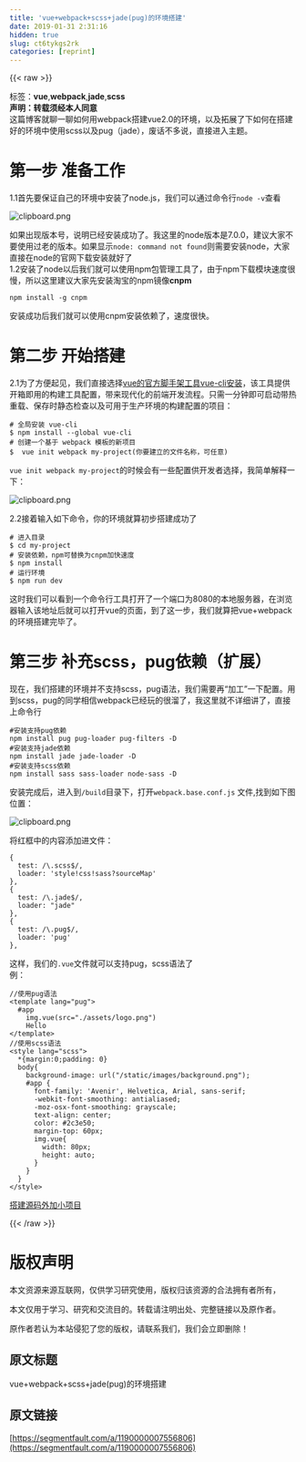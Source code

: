 ```yaml
---
title: 'vue+webpack+scss+jade(pug)的环境搭建' 
date: 2019-01-31 2:31:16
hidden: true
slug: ct6tykgs2rk
categories: [reprint]
---
```


{{< raw >}}

                    
<p>标签：<strong>vue</strong>,<strong>webpack</strong>,<strong>jade</strong>,<strong>scss</strong><br><strong>声明：转载须经本人同意</strong><br>这篇博客就聊一聊如何用webpack搭建vue2.0的环境，以及拓展了下如何在搭建好的环境中使用scss以及pug（jade），废话不多说，直接进入主题。</p>
<h1 id="articleHeader0">第一步 准备工作</h1>
<p>1.1首先要保证自己的环境中安装了node.js，我们可以通过命令行<code>node -v</code>查看</p>
<p><span class="img-wrap"><img data-src="/img/bVFR1K?w=383&amp;h=57" src="https://static.alili.tech/img/bVFR1K?w=383&amp;h=57" alt="clipboard.png" title="clipboard.png" style="cursor: pointer; display: inline;"></span></p>
<p>如果出现版本号，说明已经安装成功了。我这里的node版本是7.0.0，建议大家不要使用过老的版本。如果显示<code>node: command not found</code>则需要安装node，大家直接在node的官网下载安装就好了<br>1.2安装了node以后我们就可以使用npm包管理工具了，由于npm下载模块速度很慢，所以这里建议大家先安装淘宝的npm镜像<strong>cnpm</strong></p>
<div class="widget-codetool" style="display:none;">
      <div class="widget-codetool--inner">
      <span class="selectCode code-tool" data-toggle="tooltip" data-placement="top" title="" data-original-title="全选"></span>
      <span type="button" class="copyCode code-tool" data-toggle="tooltip" data-placement="top" data-clipboard-text="npm install -g cnpm" title="" data-original-title="复制"></span>
      <span type="button" class="saveToNote code-tool" data-toggle="tooltip" data-placement="top" title="" data-original-title="放进笔记"></span>
      </div>
      </div><pre class="hljs cmake"><code style="word-break: break-word; white-space: initial;">npm <span class="hljs-keyword">install</span> -g cnpm</code></pre>
<p>安装成功后我们就可以使用cnpm安装依赖了，速度很快。</p>
<h1 id="articleHeader1">第二步 开始搭建</h1>
<p>2.1为了方便起见，我们直接选择<a href="https://vuefe.cn/guide/installation.html" rel="nofollow noreferrer" target="_blank">vue的官方脚手架工具vue-cli安装</a>，该工具提供开箱即用的构建工具配置，带来现代化的前端开发流程。只需一分钟即可启动带热重载、保存时静态检查以及可用于生产环境的构建配置的项目：</p>
<div class="widget-codetool" style="display:none;">
      <div class="widget-codetool--inner">
      <span class="selectCode code-tool" data-toggle="tooltip" data-placement="top" title="" data-original-title="全选"></span>
      <span type="button" class="copyCode code-tool" data-toggle="tooltip" data-placement="top" data-clipboard-text="# 全局安装 vue-cli
$ npm install --global vue-cli
# 创建一个基于 webpack 模板的新项目
$  vue init webpack my-project(你要建立的文件名称，可任意)" title="" data-original-title="复制"></span>
      <span type="button" class="saveToNote code-tool" data-toggle="tooltip" data-placement="top" title="" data-original-title="放进笔记"></span>
      </div>
      </div><pre class="hljs applescript"><code><span class="hljs-comment"># 全局安装 vue-cli</span>
$ npm install <span class="hljs-comment">--global vue-cli</span>
<span class="hljs-comment"># 创建一个基于 webpack 模板的新项目</span>
$  vue init webpack <span class="hljs-keyword">my</span>-project(你要建立的文件名称，可任意)</code></pre>
<p><code>vue init webpack my-project</code>的时候会有一些配置供开发者选择，我简单解释一下：</p>
<p><span class="img-wrap"><img data-src="/img/bVFR1X?w=537&amp;h=411" src="https://static.alili.tech/img/bVFR1X?w=537&amp;h=411" alt="clipboard.png" title="clipboard.png" style="cursor: pointer; display: inline;"></span></p>
<p>2.2接着输入如下命令，你的环境就算初步搭建成功了</p>
<div class="widget-codetool" style="display:none;">
      <div class="widget-codetool--inner">
      <span class="selectCode code-tool" data-toggle="tooltip" data-placement="top" title="" data-original-title="全选"></span>
      <span type="button" class="copyCode code-tool" data-toggle="tooltip" data-placement="top" data-clipboard-text="# 进入目录
$ cd my-project
# 安装依赖，npm可替换为cnpm加快速度
$ npm install
# 运行环境
$ npm run dev
" title="" data-original-title="复制"></span>
      <span type="button" class="saveToNote code-tool" data-toggle="tooltip" data-placement="top" title="" data-original-title="放进笔记"></span>
      </div>
      </div><pre class="hljs dockerfile"><code><span class="hljs-comment"># 进入目录</span>
$ cd my-project
<span class="hljs-comment"># 安装依赖，npm可替换为cnpm加快速度</span>
$ npm install
<span class="hljs-comment"># 运行环境</span>
$ npm <span class="hljs-keyword">run</span><span class="bash"> dev
</span></code></pre>
<p>这时我们可以看到一个命令行工具打开了一个端口为8080的本地服务器，在浏览器输入该地址后就可以打开vue的页面，到了这一步，我们就算把vue+webpack的环境搭建完毕了。</p>
<h1 id="articleHeader2">第三步 补充scss，pug依赖（扩展）</h1>
<p>现在，我们搭建的环境并不支持scss，pug语法，我们需要再“加工”一下配置。用到scss，pug的同学相信webpack已经玩的很溜了，我这里就不详细讲了，直接上命令行</p>
<div class="widget-codetool" style="display:none;">
      <div class="widget-codetool--inner">
      <span class="selectCode code-tool" data-toggle="tooltip" data-placement="top" title="" data-original-title="全选"></span>
      <span type="button" class="copyCode code-tool" data-toggle="tooltip" data-placement="top" data-clipboard-text="#安装支持pug依赖
npm install pug pug-loader pug-filters -D
#安装支持jade依赖
npm install jade jade-loader -D
#安装支持scss依赖
npm install sass sass-loader node-sass -D" title="" data-original-title="复制"></span>
      <span type="button" class="saveToNote code-tool" data-toggle="tooltip" data-placement="top" title="" data-original-title="放进笔记"></span>
      </div>
      </div><pre class="hljs mipsasm"><code><span class="hljs-comment">#安装支持pug依赖</span>
npm <span class="hljs-keyword">install </span>pug pug-loader pug-filters -D
<span class="hljs-comment">#安装支持jade依赖</span>
npm <span class="hljs-keyword">install </span><span class="hljs-keyword">jade </span><span class="hljs-keyword">jade-loader </span>-D
<span class="hljs-comment">#安装支持scss依赖</span>
npm <span class="hljs-keyword">install </span>sass sass-loader node-sass -D</code></pre>
<p>安装完成后，进入到<code>/build</code>目录下，打开<code>webpack.base.conf.js</code> 文件,找到如下图位置：</p>
<p><span class="img-wrap"><img data-src="/img/bVFR15?w=389&amp;h=627" src="https://static.alili.tech/img/bVFR15?w=389&amp;h=627" alt="clipboard.png" title="clipboard.png" style="cursor: pointer; display: inline;"></span></p>
<p>将红框中的内容添加进文件：</p>
<div class="widget-codetool" style="display:none;">
      <div class="widget-codetool--inner">
      <span class="selectCode code-tool" data-toggle="tooltip" data-placement="top" title="" data-original-title="全选"></span>
      <span type="button" class="copyCode code-tool" data-toggle="tooltip" data-placement="top" data-clipboard-text="{
  test: /\.scss$/,
  loader: 'style!css!sass?sourceMap'
},
{
  test: /\.jade$/,
  loader: &quot;jade&quot;
},
{
  test: /\.pug$/,
  loader: 'pug'
}," title="" data-original-title="复制"></span>
      <span type="button" class="saveToNote code-tool" data-toggle="tooltip" data-placement="top" title="" data-original-title="放进笔记"></span>
      </div>
      </div><pre class="hljs css"><code>{
  <span class="hljs-attribute">test</span>: /\.scss$/,
  loader: <span class="hljs-string">'style!css!sass?sourceMap'</span>
},
{
  <span class="hljs-attribute">test</span>: /\.jade$/,
  loader: <span class="hljs-string">"jade"</span>
},
{
  <span class="hljs-attribute">test</span>: /\.pug$/,
  loader: <span class="hljs-string">'pug'</span>
},</code></pre>
<p>这样，我们的<code>.vue</code>文件就可以支持pug，scss语法了<br>例：</p>
<div class="widget-codetool" style="display:none;">
      <div class="widget-codetool--inner">
      <span class="selectCode code-tool" data-toggle="tooltip" data-placement="top" title="" data-original-title="全选"></span>
      <span type="button" class="copyCode code-tool" data-toggle="tooltip" data-placement="top" data-clipboard-text="//使用pug语法
<template lang=&quot;pug&quot;>
  #app
    img.vue(src=&quot;./assets/logo.png&quot;)
    Hello
</template>
//使用scss语法
<style lang=&quot;scss&quot;>
  *{margin:0;padding: 0}
  body{
    background-image: url(&quot;/static/images/background.png&quot;);
    #app {
      font-family: 'Avenir', Helvetica, Arial, sans-serif;
      -webkit-font-smoothing: antialiased;
      -moz-osx-font-smoothing: grayscale;
      text-align: center;
      color: #2c3e50;
      margin-top: 60px;
      img.vue{
        width: 80px;
        height: auto;
      }
    }
  }
</style>" title="" data-original-title="复制"></span>
      <span type="button" class="saveToNote code-tool" data-toggle="tooltip" data-placement="top" title="" data-original-title="放进笔记"></span>
      </div>
      </div><pre class="hljs stylus"><code><span class="hljs-comment">//使用pug语法</span>
&lt;template lang=<span class="hljs-string">"pug"</span>&gt;
  <span class="hljs-selector-id">#app</span>
    <span class="hljs-selector-tag">img</span>.vue(src=<span class="hljs-string">"./assets/logo.png"</span>)
    Hello
&lt;/template&gt;
<span class="hljs-comment">//使用scss语法</span>
&lt;style lang=<span class="hljs-string">"scss"</span>&gt;
  *{<span class="hljs-attribute">margin</span>:<span class="hljs-number">0</span>;<span class="hljs-attribute">padding</span>: <span class="hljs-number">0</span>}
  body{
    <span class="hljs-attribute">background-image</span>: url(<span class="hljs-string">"/static/images/background.png"</span>);
    <span class="hljs-selector-id">#app</span> {
      <span class="hljs-attribute">font-family</span>: <span class="hljs-string">'Avenir'</span>, Helvetica, Arial, sans-serif;
      -webkit-<span class="hljs-attribute">font</span>-smoothing: antialiased;
      -moz-osx-<span class="hljs-attribute">font</span>-smoothing: grayscale;
      <span class="hljs-attribute">text-align</span>: center;
      <span class="hljs-attribute">color</span>: <span class="hljs-number">#2c3e50</span>;
      <span class="hljs-attribute">margin-top</span>: <span class="hljs-number">60px</span>;
      <span class="hljs-selector-tag">img</span>.vue{
        <span class="hljs-attribute">width</span>: <span class="hljs-number">80px</span>;
        <span class="hljs-attribute">height</span>: auto;
      }
    }
  }
&lt;/style&gt;</code></pre>
<p><a href="https://github.com/Zegendary/vue-demo/tree/master/vue-search" rel="nofollow noreferrer" target="_blank">搭建源码外加小项目</a></p>

                
{{< /raw >}}

# 版权声明
本文资源来源互联网，仅供学习研究使用，版权归该资源的合法拥有者所有，

本文仅用于学习、研究和交流目的。转载请注明出处、完整链接以及原作者。

原作者若认为本站侵犯了您的版权，请联系我们，我们会立即删除！

## 原文标题
vue+webpack+scss+jade(pug)的环境搭建

## 原文链接
[https://segmentfault.com/a/1190000007556806](https://segmentfault.com/a/1190000007556806)

